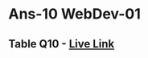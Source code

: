 # Ans-10 WebDev-01

## Table Q10 - [Live Link](https://table-html-madhavsahi.netlify.app/ "Live Link")